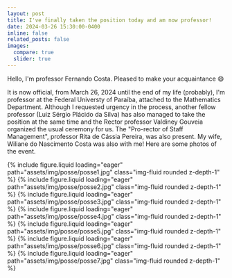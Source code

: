 ```yaml
---
layout: post
title: I've finally taken the position today and am now professor!
date: 2024-03-26 15:30:00-0400
inline: false
related_posts: false
images:
  compare: true
  slider: true
---
```


Hello, I'm professor Fernando Costa. Pleased to make your acquaintance :smile:

It is now official, from March 26, 2024 until the end of my life (probably), I'm professor at the Federal Universty of Paraíba, attached to the Mathematics Department. Although I requested urgency in the process, another fellow professor (Luiz Sérgio Plácido da Silva) has also managed to take the position at the same time and the Rector professor Valdiney Gouveia organized the usual ceremony for us. The "Pro-rector of Staff Management", professor Rita de Cássia Pereira, was also present. My wife, Wiliane do Nascimento Costa was also with me! Here are some photos of the event.

<swiper-container keyboard="true" navigation="true" pagination="true" pagination-clickable="true" pagination-dynamic-bullets="true" rewind="true">
  <swiper-slide>{% include figure.liquid loading="eager" path="assets/img/posse/posse1.jpg" class="img-fluid rounded z-depth-1" %}</swiper-slide>
  <swiper-slide>{% include figure.liquid loading="eager" path="assets/img/posse/posse2.jpg" class="img-fluid rounded z-depth-1" %}</swiper-slide>
  <swiper-slide>{% include figure.liquid loading="eager" path="assets/img/posse/posse3.jpg" class="img-fluid rounded z-depth-1" %}</swiper-slide>
  <swiper-slide>{% include figure.liquid loading="eager" path="assets/img/posse/posse4.jpg" class="img-fluid rounded z-depth-1" %}</swiper-slide>
  <swiper-slide>{% include figure.liquid loading="eager" path="assets/img/posse/posse5.jpg" class="img-fluid rounded z-depth-1" %}</swiper-slide>
  <swiper-slide>{% include figure.liquid loading="eager" path="assets/img/posse/posse6.jpg" class="img-fluid rounded z-depth-1" %}</swiper-slide>
  <swiper-slide>{% include figure.liquid loading="eager" path="assets/img/posse/posse7.jpg" class="img-fluid rounded z-depth-1" %}</swiper-slide>
</swiper-container>
